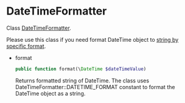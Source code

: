 <a id="bundle-docs-platform-search-bundle-datetime"></a>

# DateTimeFormatter

Class <a href="https://github.com/oroinc/platform/tree/4.2/src/Oro/Bundle/SearchBundle/Formatter/DateTimeFormatter.php" target="_blank">DateTimeFormatter</a>.

Please use this class if you need format DateTime object to <a href="https://github.com/oroinc/platform/tree/4.2/src/Oro/Bundle/SearchBundle/Formatter/DateTimeFormatter.php#L7" target="_blank">string by specific format</a>.

* format
  ```php
  public function format(\DateTime $dateTimeValue)
  ```

  Returns formatted string of DateTime. The class uses DateTimeFormatter::DATETIME_FORMAT constant to format the DateTime object as a string.

<!-- Frontend -->
